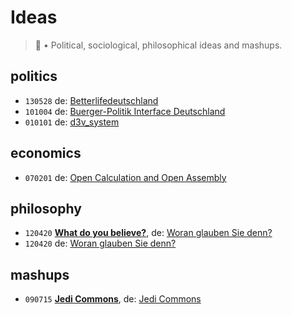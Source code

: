 # Ideas
> 🤔 • Political, sociological, philosophical ideas and mashups.

## politics
- `130528` de: [Betterlifedeutschland](https://perguth.de/ideas/130528-Better-Life-Deutschland/)
- `101004` de: [Buerger-Politik Interface Deutschland](https://perguth.de/ideas/101004-Buerger-Politik-Interface-Deutschland/)
- `010101` de: [d3v_system](https://perguth.de/ideas/010101-d3v_system/)

## economics
- `070201` de: [Open Calculation and Open Assembly](https://perguth.de/ideas/070201-Open-Calculation-and-Open-Assembly/)

## philosophy
- `120420` **[What do you believe?](https://perguth.de/ideas/120420-Erisisch-Woran-glauben-Sie-denn/index.en.html)**, de: [Woran glauben Sie denn?](https://perguth.de/ideas/120420-Erisisch-Woran-glauben-Sie-denn/)
- `120420` de: [Woran glauben Sie denn?](https://perguth.de/ideas/120420-Erisisch-Woran-glauben-Sie-denn/)

## mashups
- `090715` **[Jedi Commons](https://perguth.de/ideas/090715-Jedi-Commons/en/)**, de: [Jedi Commons](https://perguth.de/ideas/090715-Jedi-Commons/)
